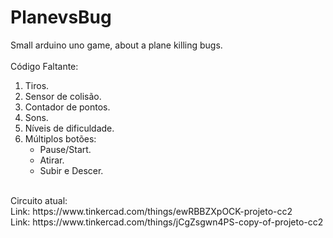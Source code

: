 # PlanevsBug
Small arduino uno game, about a plane killing bugs.<br>
<br>
Código Faltante:<br>
<ol type="1">
  <li>Tiros.</li>
  <li>Sensor de colisão.</li>
  <li>Contador de pontos.</li>
  <li>Sons.</li>
  <li>Níveis de dificuldade.</li>
  <li>Múltiplos botões:
    <ul>
      <li>Pause/Start.</li>
      <li>Atirar.</li>
      <li>Subir e Descer.</li>
    </ul></li>
</ol>
<br>
Circuito atual:<br>
Link: https://www.tinkercad.com/things/ewRBBZXpOCK-projeto-cc2
<br>
Link: https://www.tinkercad.com/things/jCgZsgwn4PS-copy-of-projeto-cc2
